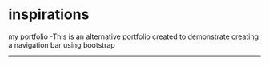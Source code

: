 # inspirations
my portfolio
  -This is an alternative portfolio created to demonstrate creating a navigation bar using bootstrap
***
